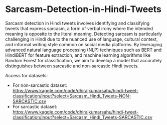 # Sarcasm-Detection-in-Hindi-Tweets

Sarcasm detection in Hindi tweets involves identifying and classifying tweets that express sarcasm, a form of verbal irony where the intended meaning is opposite to the literal meaning. Detecting sarcasm is particularly challenging in Hindi due to the nuanced use of language, cultural context, and informal writing style common on social media platforms. By leveraging advanced natural language processing (NLP) techniques such as BERT and HindiBERT for feature extraction, and machine learning algorithms like Random Forest for classification, we aim to develop a model that accurately distinguishes between sarcastic and non-sarcastic Hindi tweets.


Access for datasets:
- For non-sarcastic dataset: https://www.kaggle.com/code/dhirajkumarsahu/hindi-tweet-classification/input?select=Sarcasm_Hindi_Tweets-NON-SARCASTIC.csv
- For sarcastic dataset: https://www.kaggle.com/code/dhirajkumarsahu/hindi-tweet-classification/input?select=Sarcasm_Hindi_Tweets-SARCASTIC.csv

